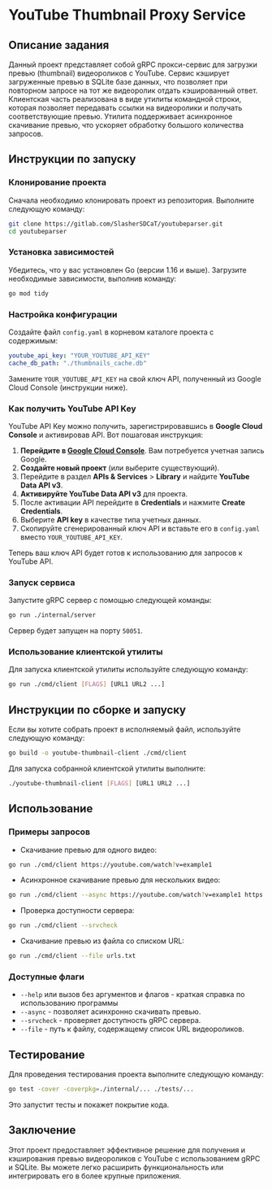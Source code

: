 # YouTube Thumbnail Proxy Service

## Описание задания

Данный проект представляет собой gRPC прокси-сервис для загрузки превью (thumbnail) видеороликов с YouTube. Сервис кэширует загруженные превью в SQLite базе данных, что позволяет при повторном запросе на тот же видеоролик отдать кэшированный ответ. Клиентская часть реализована в виде утилиты командной строки, которая позволяет передавать ссылки на видеоролики и получать соответствующие превью. Утилита поддерживает асинхронное скачивание превью, что ускоряет обработку большого количества запросов.

## Инструкции по запуску

### Клонирование проекта

Сначала необходимо клонировать проект из репозитория. Выполните следующую команду:

```bash
git clone https://gitlab.com/SlasherSDCaT/youtubeparser.git
cd youtubeparser
```

### Установка зависимостей

Убедитесь, что у вас установлен Go (версии 1.16 и выше). Загрузите необходимые зависимости, выполнив команду:

```bash
go mod tidy
```

### Настройка конфигурации

Создайте файл `config.yaml` в корневом каталоге проекта с содержимым:

```yaml
youtube_api_key: "YOUR_YOUTUBE_API_KEY"
cache_db_path: "./thumbnails_cache.db"
```

Замените `YOUR_YOUTUBE_API_KEY` на свой ключ API, полученный из Google Cloud Console (инструкции ниже).

### Как получить YouTube API Key

YouTube API Key можно получить, зарегистрировавшись в **Google Cloud Console** и активировав API. Вот пошаговая инструкция:

1. **Перейдите в [Google Cloud Console](https://console.cloud.google.com/)**. Вам потребуется учетная запись Google.
2. **Создайте новый проект** (или выберите существующий).
3. Перейдите в раздел **APIs & Services** > **Library** и найдите **YouTube Data API v3**.
4. **Активируйте YouTube Data API v3** для проекта.
5. После активации API перейдите в **Credentials** и нажмите **Create Credentials**.
6. Выберите **API key** в качестве типа учетных данных.
7. Скопируйте сгенерированный ключ API и вставьте его в `config.yaml` вместо `YOUR_YOUTUBE_API_KEY`.

Теперь ваш ключ API будет готов к использованию для запросов к YouTube API.


### Запуск сервиса

Запустите gRPC сервер с помощью следующей команды:

```bash
go run ./internal/server
```

Сервер будет запущен на порту `50051`.

### Использование клиентской утилиты

Для запуска клиентской утилиты используйте следующую команду:

```bash
go run ./cmd/client [FLAGS] [URL1 URL2 ...]
```

## Инструкции по сборке и запуску

Если вы хотите собрать проект в исполняемый файл, используйте следующую команду:

```bash
go build -o youtube-thumbnail-client ./cmd/client
```

Для запуска собранной клиентской утилиты выполните:

```bash
./youtube-thumbnail-client [FLAGS] [URL1 URL2 ...]
```

## Использование

### Примеры запросов

- Скачивание превью для одного видео:

```bash
go run ./cmd/client https://youtube.com/watch?v=example1
```

- Асинхронное скачивание превью для нескольких видео:

```bash
go run ./cmd/client --async https://youtube.com/watch?v=example1 https://youtube.com/watch?v=example2
```

- Проверка доступности сервера:

```bash
go run ./cmd/client --srvcheck
```

- Скачивание превью из файла со списком URL:

```bash
go run ./cmd/client --file urls.txt
```

### Доступные флаги

- `--help` или вызов без аргументов и флагов - краткая справка по использованию программы
- `--async` - позволяет асинхронно скачивать превью.
- `--srvcheck` - проверяет доступность gRPC сервера.
- `--file` - путь к файлу, содержащему список URL видеороликов.

## Тестирование

Для проведения тестирования проекта выполните следующую команду:

```bash
go test -cover -coverpkg=./internal/... ./tests/...
```

Это запустит тесты и покажет покрытие кода.

## Заключение

Этот проект предоставляет эффективное решение для получения и кэширования превью видеороликов с YouTube с использованием gRPC и SQLite. Вы можете легко расширить функциональность или интегрировать его в более крупные приложения.